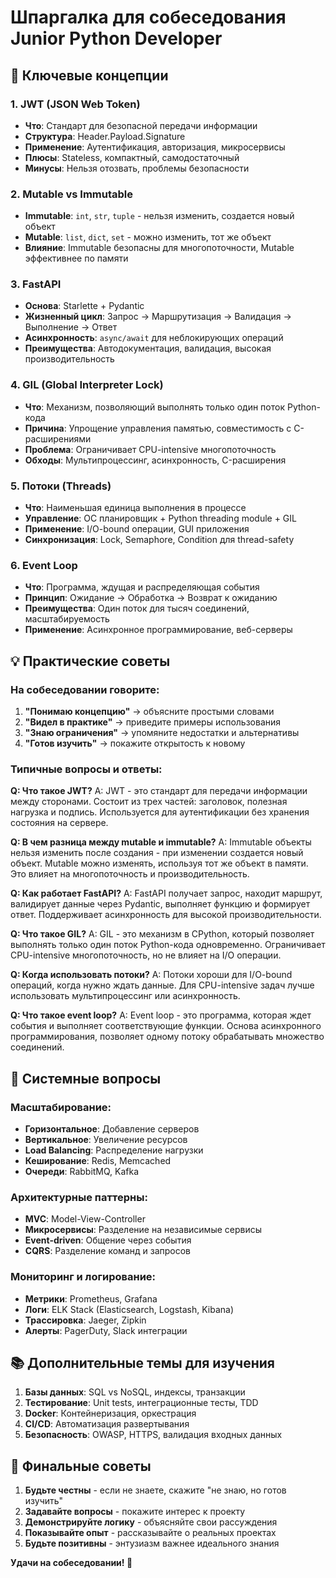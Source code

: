 # Шпаргалка для собеседования Junior Python Developer

## 🎯 Ключевые концепции

### 1. JWT (JSON Web Token)
- **Что**: Стандарт для безопасной передачи информации
- **Структура**: Header.Payload.Signature
- **Применение**: Аутентификация, авторизация, микросервисы
- **Плюсы**: Stateless, компактный, самодостаточный
- **Минусы**: Нельзя отозвать, проблемы безопасности

### 2. Mutable vs Immutable
- **Immutable**: `int`, `str`, `tuple` - нельзя изменить, создается новый объект
- **Mutable**: `list`, `dict`, `set` - можно изменить, тот же объект
- **Влияние**: Immutable безопасны для многопоточности, Mutable эффективнее по памяти

### 3. FastAPI
- **Основа**: Starlette + Pydantic
- **Жизненный цикл**: Запрос → Маршрутизация → Валидация → Выполнение → Ответ
- **Асинхронность**: `async/await` для неблокирующих операций
- **Преимущества**: Автодокументация, валидация, высокая производительность

### 4. GIL (Global Interpreter Lock)
- **Что**: Механизм, позволяющий выполнять только один поток Python-кода
- **Причина**: Упрощение управления памятью, совместимость с C-расширениями
- **Проблема**: Ограничивает CPU-intensive многопоточность
- **Обходы**: Мультипроцессинг, асинхронность, C-расширения

### 5. Потоки (Threads)
- **Что**: Наименьшая единица выполнения в процессе
- **Управление**: ОС планировщик + Python threading module + GIL
- **Применение**: I/O-bound операции, GUI приложения
- **Синхронизация**: Lock, Semaphore, Condition для thread-safety

### 6. Event Loop
- **Что**: Программа, ждущая и распределяющая события
- **Принцип**: Ожидание → Обработка → Возврат к ожиданию
- **Преимущества**: Один поток для тысяч соединений, масштабируемость
- **Применение**: Асинхронное программирование, веб-серверы

## 💡 Практические советы

### На собеседовании говорите:
1. **"Понимаю концепцию"** → объясните простыми словами
2. **"Видел в практике"** → приведите примеры использования
3. **"Знаю ограничения"** → упомяните недостатки и альтернативы
4. **"Готов изучить"** → покажите открытость к новому

### Типичные вопросы и ответы:

**Q: Что такое JWT?**
A: JWT - это стандарт для передачи информации между сторонами. Состоит из трех частей: заголовок, полезная нагрузка и подпись. Используется для аутентификации без хранения состояния на сервере.

**Q: В чем разница между mutable и immutable?**
A: Immutable объекты нельзя изменить после создания - при изменении создается новый объект. Mutable можно изменять, используя тот же объект в памяти. Это влияет на многопоточность и производительность.

**Q: Как работает FastAPI?**
A: FastAPI получает запрос, находит маршрут, валидирует данные через Pydantic, выполняет функцию и формирует ответ. Поддерживает асинхронность для высокой производительности.

**Q: Что такое GIL?**
A: GIL - это механизм в CPython, который позволяет выполнять только один поток Python-кода одновременно. Ограничивает CPU-intensive многопоточность, но не влияет на I/O операции.

**Q: Когда использовать потоки?**
A: Потоки хороши для I/O-bound операций, когда нужно ждать данные. Для CPU-intensive задач лучше использовать мультипроцессинг или асинхронность.

**Q: Что такое event loop?**
A: Event loop - это программа, которая ждет события и выполняет соответствующие функции. Основа асинхронного программирования, позволяет одному потоку обрабатывать множество соединений.

## 🚀 Системные вопросы

### Масштабирование:
- **Горизонтальное**: Добавление серверов
- **Вертикальное**: Увеличение ресурсов
- **Load Balancing**: Распределение нагрузки
- **Кеширование**: Redis, Memcached
- **Очереди**: RabbitMQ, Kafka

### Архитектурные паттерны:
- **MVC**: Model-View-Controller
- **Микросервисы**: Разделение на независимые сервисы
- **Event-driven**: Общение через события
- **CQRS**: Разделение команд и запросов

### Мониторинг и логирование:
- **Метрики**: Prometheus, Grafana
- **Логи**: ELK Stack (Elasticsearch, Logstash, Kibana)
- **Трассировка**: Jaeger, Zipkin
- **Алерты**: PagerDuty, Slack интеграции

## 📚 Дополнительные темы для изучения

1. **Базы данных**: SQL vs NoSQL, индексы, транзакции
2. **Тестирование**: Unit tests, интеграционные тесты, TDD
3. **Docker**: Контейнеризация, оркестрация
4. **CI/CD**: Автоматизация развертывания
5. **Безопасность**: OWASP, HTTPS, валидация входных данных

## 🎯 Финальные советы

1. **Будьте честны** - если не знаете, скажите "не знаю, но готов изучить"
2. **Задавайте вопросы** - покажите интерес к проекту
3. **Демонстрируйте логику** - объясняйте свои рассуждения
4. **Показывайте опыт** - рассказывайте о реальных проектах
5. **Будьте позитивны** - энтузиазм важнее идеального знания

**Удачи на собеседовании! 🚀**
